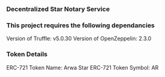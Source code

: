 ### Decentralized Star Notary Service

### This project requires the following dependancies
Version of Truffle: v5.0.30 
Version of OpenZeppelin: 2.3.0

### Token Details
ERC-721 Token Name: Arwa Star
ERC-721 Token Symbol: AR
